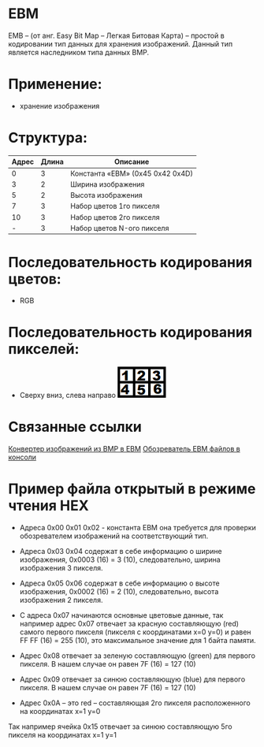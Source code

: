 # EBM
EMB – (от анг. Easy Bit Map – Легкая Битовая Карта) – простой в кодировании тип данных для хранения изображений. Данный тип является наследником типа данных BMP.

# Применение:
* хранение изображения 

# Структура:
|Адрес|Длина|Описание|
|-|-|-|
|0|3|Константа «EBM» (0x45 0x42 0x4D)|
|3|2|Ширина изображения|
|5|2|Высота изображения|
|7|3|Набор цветов 1го пикселя|
|10|3|Набор цветов 2го пикселя|
|-|3|Набор цветов N-ого пикселя|

# Последовательность кодирования цветов:
- RGB

# Последовательность кодирования пикселей:
- Сверху вниз, слева направо 
![](https://raw.githubusercontent.com/Sinus44/EBM/update-1/images/sequence.bmp)

# Связанные ссылки
[Конвертер изображений из BMP в EBM](https://github.com/Sinus44/BMP2EBM)
[Обозреватель EBM файлов в консоли](https://github.com/Sinus44/EBMConsoleViewer)

# Пример файла открытый в режиме чтения HEX
- Адреса 0x00 0x01 0x02 - константа EBM она требуется для проверки обозревателем изображений на соответствующий тип.

- Адреса 0x03 0x04 содержат в себе информацию о ширине изображения,
0x0003 (16) = 3 (10), следовательно, ширина изображения 3 пикселя.

- Адреса 0x05 0x06 содержат в себе информацию о высоте изображения,
0x0002 (16) = 2 (10), следовательно, высота изображения 2 пикселя.

- С адреса 0x07 начинаются основные цветовые данные, так например адрес 0x07 отвечает за красную составляющую (red) самого первого пикселя (пикселя с координатами x=0 y=0) и равен FF
FF (16) = 255 (10), это максимальное значение для 1 байта памяти.

- Адрес 0x08 отвечает за зеленую составляющую (green) для первого пикселя. В нашем случае он равен
7F (16) = 127 (10)

- Адрес 0x09 отвечает за синюю составляющую (blue) для первого пикселя. В нашем случае он равен
7F (16) = 127 (10)

- Адрес 0x0A – это red – составляющая 2го пикселя расположенного на координатax x=1 y=0

Так например ячейка 0x15 отвечает за синюю составляющую 5го пикселя на координатах x=1 y=1
